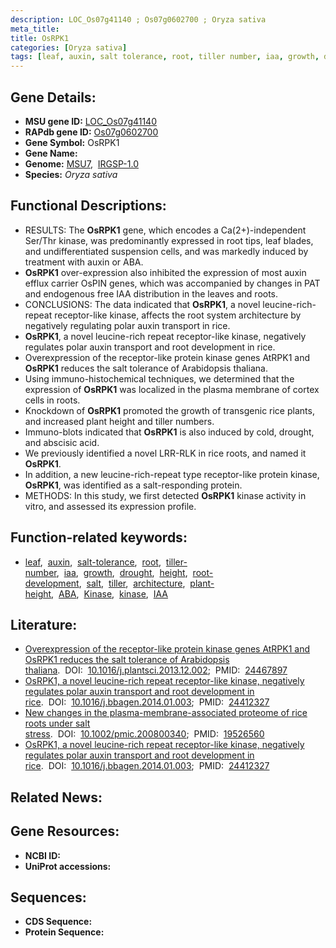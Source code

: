 ```yaml
---
description: LOC_Os07g41140 ; Os07g0602700 ; Oryza sativa
meta_title:
title: OsRPK1
categories: [Oryza sativa]
tags: [leaf, auxin, salt tolerance, root, tiller number, iaa, growth, drought, height, root development, salt, tiller, architecture, plant height, ABA, Kinase, kinase, IAA]
---
```


## Gene Details:
- **MSU gene ID:** [LOC_Os07g41140](http://rice.uga.edu/cgi-bin/ORF_infopage.cgi?orf=LOC_Os07g41140)  
- **RAPdb gene ID:** [Os07g0602700](https://rapdb.dna.affrc.go.jp/locus/?name=Os07g0602700)  
- **Gene Symbol:** OsRPK1
- **Gene Name:**
- **Genome:**  [MSU7](http://rice.uga.edu/),&nbsp;&nbsp;[IRGSP-1.0](https://rapdb.dna.affrc.go.jp/download/irgsp1.html)
- **Species:** *Oryza sativa*

## Functional Descriptions:
   - RESULTS: The **OsRPK1** gene, which encodes a Ca(2+)-independent Ser/Thr kinase, was predominantly expressed in root tips, leaf blades, and undifferentiated suspension cells, and was markedly induced by treatment with auxin or ABA.
   - **OsRPK1** over-expression also inhibited the expression of most auxin efflux carrier OsPIN genes, which was accompanied by changes in PAT and endogenous free IAA distribution in the leaves and roots.
   - CONCLUSIONS: The data indicated that **OsRPK1**, a novel leucine-rich-repeat receptor-like kinase, affects the root system architecture by negatively regulating polar auxin transport in rice.
   - **OsRPK1**, a novel leucine-rich repeat receptor-like kinase, negatively regulates polar auxin transport and root development in rice.
   - Overexpression of the receptor-like protein kinase genes AtRPK1 and **OsRPK1** reduces the salt tolerance of Arabidopsis thaliana.
   - Using immuno-histochemical techniques, we determined that the expression of **OsRPK1** was localized in the plasma membrane of cortex cells in roots.
   - Knockdown of **OsRPK1** promoted the growth of transgenic rice plants, and increased plant height and tiller numbers.
   - Immuno-blots indicated that **OsRPK1** is also induced by cold, drought, and abscisic acid.
   - We previously identified a novel LRR-RLK in rice roots, and named it **OsRPK1**.
   - In addition, a new leucine-rich-repeat type receptor-like protein kinase, **OsRPK1**, was identified as a salt-responding protein.
   - METHODS: In this study, we first detected **OsRPK1** kinase activity in vitro, and assessed its expression profile.

## Function-related keywords:
   - [leaf](/tags/leaf/),&nbsp;&nbsp;[auxin](/tags/auxin/),&nbsp;&nbsp;[salt-tolerance](/tags/salt-tolerance/),&nbsp;&nbsp;[root](/tags/root/),&nbsp;&nbsp;[tiller-number](/tags/tiller-number/),&nbsp;&nbsp;[iaa](/tags/iaa/),&nbsp;&nbsp;[growth](/tags/growth/),&nbsp;&nbsp;[drought](/tags/drought/),&nbsp;&nbsp;[height](/tags/height/),&nbsp;&nbsp;[root-development](/tags/root-development/),&nbsp;&nbsp;[salt](/tags/salt/),&nbsp;&nbsp;[tiller](/tags/tiller/),&nbsp;&nbsp;[architecture](/tags/architecture/),&nbsp;&nbsp;[plant-height](/tags/plant-height/),&nbsp;&nbsp;[ABA](/tags/ABA/),&nbsp;&nbsp;[Kinase](/tags/Kinase/),&nbsp;&nbsp;[kinase](/tags/kinase/),&nbsp;&nbsp;[IAA](/tags/IAA/)

## Literature:
   - [Overexpression of the receptor-like protein kinase genes AtRPK1 and OsRPK1 reduces the salt tolerance of Arabidopsis thaliana](https://www.doi.org/10.1016/j.plantsci.2013.12.002).&nbsp;&nbsp;DOI:&nbsp;&nbsp;[10.1016/j.plantsci.2013.12.002](https://www.doi.org/10.1016/j.plantsci.2013.12.002);&nbsp;&nbsp;PMID:&nbsp;&nbsp;[24467897](https://pubmed.ncbi.nlm.nih.gov/24467897/)
   - [OsRPK1, a novel leucine-rich repeat receptor-like kinase, negatively regulates polar auxin transport and root development in rice](https://www.doi.org/10.1016/j.bbagen.2014.01.003).&nbsp;&nbsp;DOI:&nbsp;&nbsp;[10.1016/j.bbagen.2014.01.003](https://www.doi.org/10.1016/j.bbagen.2014.01.003);&nbsp;&nbsp;PMID:&nbsp;&nbsp;[24412327](https://pubmed.ncbi.nlm.nih.gov/24412327/)
   - [New changes in the plasma-membrane-associated proteome of rice roots under salt stress](https://www.doi.org/10.1002/pmic.200800340).&nbsp;&nbsp;DOI:&nbsp;&nbsp;[10.1002/pmic.200800340](https://www.doi.org/10.1002/pmic.200800340);&nbsp;&nbsp;PMID:&nbsp;&nbsp;[19526560](https://pubmed.ncbi.nlm.nih.gov/19526560/)
   - [OsRPK1, a novel leucine-rich repeat receptor-like kinase, negatively regulates polar auxin transport and root development in rice](https://www.doi.org/10.1016/j.bbagen.2014.01.003).&nbsp;&nbsp;DOI:&nbsp;&nbsp;[10.1016/j.bbagen.2014.01.003](https://www.doi.org/10.1016/j.bbagen.2014.01.003);&nbsp;&nbsp;PMID:&nbsp;&nbsp;[24412327](https://pubmed.ncbi.nlm.nih.gov/24412327/)

## Related News:

## Gene Resources:
- **NCBI ID:**  []()
- **UniProt accessions:** [](https://www.uniprot.org/uniprotkb//entry)

## Sequences:
- **CDS Sequence:**
- **Protein Sequence:**
